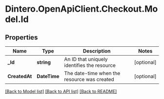 # Dintero.OpenApiClient.Checkout.Model.Id

## Properties

Name | Type | Description | Notes
------------ | ------------- | ------------- | -------------
**_Id** | **string** | An ID that uniquely identifies the resource  | [optional] 
**CreatedAt** | **DateTime** | The date-time when the resource was created  | [optional] 

[[Back to Model list]](../README.md#documentation-for-models) [[Back to API list]](../README.md#documentation-for-api-endpoints) [[Back to README]](../README.md)

